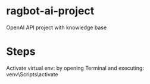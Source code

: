 # ragbot-ai-project
OpenAI API project with knowledge base

# Steps
Activate virtual env: by opening Terminal and executing: venv\Scripts\activate 